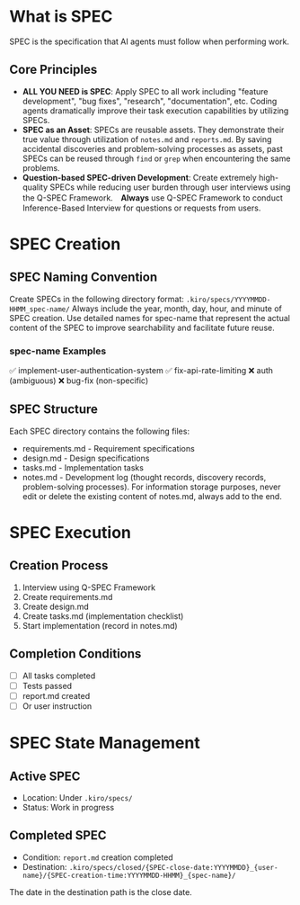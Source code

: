 # What is SPEC
SPEC is the specification that AI agents must follow when performing work.

## Core Principles
- **ALL YOU NEED is SPEC**: Apply SPEC to all work including "feature development", "bug fixes", "research", "documentation", etc. Coding agents dramatically improve their task execution capabilities by utilizing SPECs.
- **SPEC as an Asset**: SPECs are reusable assets. They demonstrate their true value through utilization of `notes.md` and `reports.md`. By saving accidental discoveries and problem-solving processes as assets, past SPECs can be reused through `find` or `grep` when encountering the same problems.
- **Question-based SPEC-driven Development**: Create extremely high-quality SPECs while reducing user burden through user interviews using the Q-SPEC Framework.　**Always** use Q-SPEC Framework to conduct Inference-Based Interview for questions or requests from users.

# SPEC Creation
## SPEC Naming Convention
Create SPECs in the following directory format:
`.kiro/specs/YYYYMMDD-HHMM_spec-name/`
Always include the year, month, day, hour, and minute of SPEC creation.
Use detailed names for spec-name that represent the actual content of the SPEC to improve searchability and facilitate future reuse.

### spec-name Examples
✅ implement-user-authentication-system
✅ fix-api-rate-limiting
❌ auth (ambiguous)
❌ bug-fix (non-specific)

## SPEC Structure
Each SPEC directory contains the following files:
- requirements.md - Requirement specifications
- design.md - Design specifications  
- tasks.md - Implementation tasks
- notes.md - Development log (thought records, discovery records, problem-solving processes). For information storage purposes, never edit or delete the existing content of notes.md, always add to the end.

# SPEC Execution
## Creation Process
1. Interview using Q-SPEC Framework
2. Create requirements.md
3. Create design.md
4. Create tasks.md (implementation checklist)
5. Start implementation (record in notes.md)

## Completion Conditions
- [ ] All tasks completed
- [ ] Tests passed
- [ ] report.md created
- [ ] Or user instruction

# SPEC State Management
## Active SPEC
- Location: Under `.kiro/specs/`
- Status: Work in progress

## Completed SPEC
- Condition: `report.md` creation completed
- Destination: `.kiro/specs/closed/{SPEC-close-date:YYYYMMDD}_{user-name}/{SPEC-creation-time:YYYYMMDD-HHMM}_{spec-name}/`

The date in the destination path is the close date.
